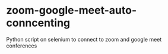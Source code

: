 # zoom-google-meet-auto-conncenting
Python script on selenium to connect to zoom and google meet conferences
